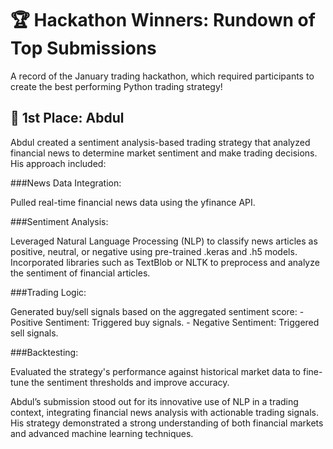 # 🏆 Hackathon Winners: Rundown of Top Submissions

A record of the January trading hackathon, which required participants to create the best performing Python trading strategy!

## 🥇 1st Place: Abdul

Abdul created a sentiment analysis-based trading strategy that analyzed financial news to determine market sentiment and make trading decisions. His approach included:

###News Data Integration:

Pulled real-time financial news data using the yfinance API.

###Sentiment Analysis:

Leveraged Natural Language Processing (NLP) to classify news articles as positive, neutral, or negative using pre-trained .keras and .h5 models.
Incorporated libraries such as TextBlob or NLTK to preprocess and analyze the sentiment of financial articles.

###Trading Logic:

Generated buy/sell signals based on the aggregated sentiment score:
    - Positive Sentiment: Triggered buy signals.
    - Negative Sentiment: Triggered sell signals.
    
###Backtesting:

Evaluated the strategy's performance against historical market data to fine-tune the sentiment thresholds and improve accuracy.

Abdul’s submission stood out for its innovative use of NLP in a trading context, integrating financial news analysis with actionable trading signals. His strategy demonstrated a strong understanding of both financial markets and advanced machine learning techniques.
